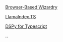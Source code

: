[Browser-Based Wizardry](https://dev.to/sakethkowtha/browser-based-wizardry-unleashing-llms-without-melting-your-cpu-1b3j)

[LlamaIndex.TS](https://github.com/run-llama/LlamaIndexTS/tree/main)


[DSPy for Typescript](https://github.com/ax-llm/ax)

..
